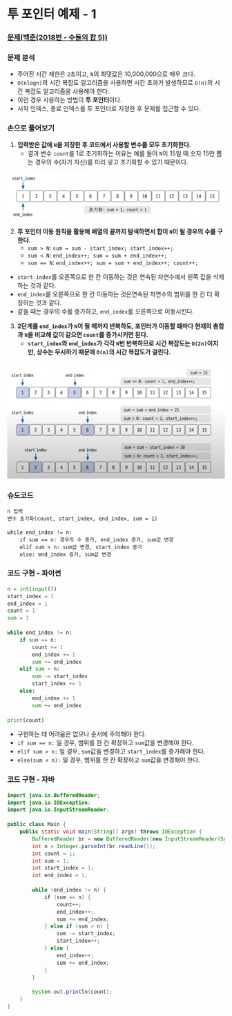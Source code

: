 # 투 포인터 예제 - 1

### [문제(백준(2018번 - 수들의 합 5))](https://www.acmicpc.net/problem/2018)

### 문제 분석
- 주어진 시간 제한은 `2`초이고, `N`의 최댓값은 10,000,000으로 매우 크다.
- `O(nlogn)`의 시간 복잡도 알고리즘을 사용하면 시간 초과가 발생하므로 `O(n)`의 시간 복잡도 알고리즘을 사용해야 한다.
- 이런 경우 사용하는 방법이 **투 포인터**이다.
- 시작 인덱스, 종료 인덱스를 투 포인터로 지정한 후 문제를 접근할 수 있다.

### 손으로 풀어보기

1. **입력받은 값에 `N`을 저장한 후 코드에서 사용할 변수를 모두 초기화한다.**
    - 결과 변수 `count`를 1로 초기화하는 이유는 예를 들어 `N`이 15일 때 숫자 15만 뽑는 경우의 수(자기 자신)를 미리 넣고 초기화할 수 있기 때문이다.

![img.png](image/img.png)

2. **투 포인터 이동 원칙을 활용해 배열의 끝까지 탐색하면서 합이 `N`이 될 경우의 수를 구한다.**
   - `sum > N`: `sum = sum - start_index; start_index++;`
   - `sum < N`: `end_index++; sum = sum + end_index++;`
   - `sum == N`: `end_index++; sum = sum + end_index++; count++;`
- `start_index`를 오른쪽으로 한 칸 이동하는 것은 연속된 자연수에서 왼쪽 값을 삭제하는 것과 같다.
- `end_index`를 오른쪽으로 한 칸 이동하는 것은연속된 자연수의 범위를 한 칸 더 확장하는 것과 같다.
- 같을 때는 경우의 수를 증가하고, `end_index`를 오른쪽으로 이동시킨다.

    
3. **2단계를 `end_index`가 `N`이 될 때까지 반복하도, 포인터가 이동할 떄마다 현재의 총합과 `N`을 비교해 값이 같으면 `count`를 증가시키면 된다.**
   - **`start_index`와 `end_index`가 각각 `N`번 반복하므로 시간 복잡도는 `O(2n)`이지만, 상수는 무시하기 때문에 `O(n)`의 시간 복잡도가 걸린다.**

![img_1.png](image/img_1.png)

### 슈도코드
```text
n 입력
변수 초기화(count, start_index, end_index, sum = 1)

while end_index != n:
    if sum == n: 경우의 수 증가, end_index 증가, sum값 변경
    elif sum > n: sum값 변경, start_index 증가
    else: end_index 증가, sum값 변경
```

### 코드 구현 - 파이썬
```python
n = int(input())
start_index = 1
end_index = 1
count = 1
sum = 1

while end_index != n:
    if sum == n:
        count += 1
        end_index += 1
        sum += end_index
    elif sum > n:
        sum -= start_index
        start_index += 1
    else:
        end_index += 1
        sum += end_index

print(count)
```
- 구현하는 데 어려움은 없으나 순서에 주의해야 한다.
- `if sum == n:` 일 경우, 범위를 한 칸 확장하고 `sum`값을 변경해야 한다.
- `elif sum > n:` 일 경우, `sum`값을 변경하고 `start_index`를 증가해야 한다.
- `else(sum < n):` 일 경우, 범위를 한 칸 확장하고 `sum`값을 변경해야 한다.

### 코드 구현 - 자바
```java
import java.io.BufferedReader;
import java.io.IOException;
import java.io.InputStreamReader;

public class Main {
    public static void main(String[] args) throws IOException {
        BufferedReader br = new BufferedReader(new InputStreamReader(System.in));
        int n = Integer.parseInt(br.readLine());
        int count = 1;
        int sum = 1;
        int start_index = 1;
        int end_index = 1;

        while (end_index != n) {
            if (sum == n) {
                count++;
                end_index++;
                sum += end_index;
            } else if (sum > n) {
                sum -= start_index;
                start_index++;
            } else {
                end_index++;
                sum += end_index;
            }
        }

        System.out.println(count);
    }
}
```
